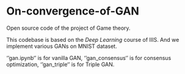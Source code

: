 # On-convergence-of-GAN
Open source code of the project of Game theory.

This codebase is based on the *Deep Learning* course of IIIS. And we implement various GANs on MNIST dataset.

‘’gan.ipynb‘’ is for vanilla GAN, ‘’gan_consensus‘’ is for consensus optimization, ‘’gan_triple‘’ is for Triple GAN.
